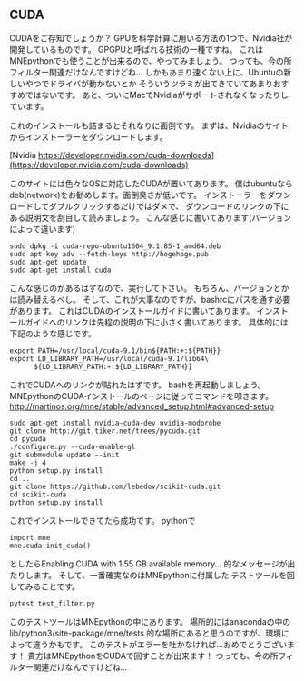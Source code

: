 
## CUDA
CUDAをご存知でしょうか？
GPUを科学計算に用いる方法の1つで、Nvidia社が開発しているものです。
GPGPUと呼ばれる技術の一種ですね。
これはMNEpythonでも使うことが出来るので、やってみましょう。
つっても、今の所フィルター関連だけなんですけどね…
しかもあまり速くない上に、Ubuntuの新しいやつでドライバが動かないとか
そういうツラミが出てきていてあまりおすすめではないです。
あと、ついにMacでNvidiaがサポートされなくなったりしています。

これのインストールも詰まるとそれなりに面倒です。
まずは、Nvidiaのサイトからインストーラーをダウンロードします。

[Nvidia https://developer.nvidia.com/cuda-downloads](https://developer.nvidia.com/cuda-downloads)

このサイトには色々なOSに対応したCUDAが置いてあります。
僕はubuntuならdeb(network)をお勧めします。面倒臭さが低いです。
インストーラーをダウンロードしてダブルクリックするだけではダメで、
ダウンロードのリンクの下にある説明文を刮目して読みましょう。
こんな感じに書いてあります(バージョンによって違います)

```{frame=single}
sudo dpkg -i cuda-repo-ubuntu1604_9.1.85-1_amd64.deb
sudo apt-key adv --fetch-keys http://hogehoge.pub
sudo apt-get update
sudo apt-get install cuda
```

こんな感じのがあるはずなので、実行して下さい。
もちろん、バージョンとかは読み替えるべし。
そして、これが大事なのですが、bashrcにパスを通す必要があります。
これはCUDAのインストールガイドに書いてあります。
インストールガイドへのリンクは先程の説明の下に小さく書いてあります。
具体的には下記のような感じです。

```{frame=single}
export PATH=/usr/local/cuda-9.1/bin${PATH:+:${PATH}}
export LD_LIBRARY_PATH=/usr/local/cuda-9.1/lib64\
      ${LD_LIBRARY_PATH:+:${LD_LIBRARY_PATH}}
```
これでCUDAへのリンクが貼れたはずです。
bashを再起動しましょう。
MNEpythonのCUDAインストールのページに従ってコマンドを叩きます。
http://martinos.org/mne/stable/advanced_setup.html#advanced-setup

```{frame=single}
sudo apt-get install nvidia-cuda-dev nvidia-modprobe
git clone http://git.tiker.net/trees/pycuda.git
cd pycuda
./configure.py --cuda-enable-gl
git submodule update --init
make -j 4
python setup.py install
cd ..
git clone https://github.com/lebedov/scikit-cuda.git
cd scikit-cuda
python setup.py install
```
これでインストールできてたら成功です。
pythonで

```{frame=single}
import mne
mne.cuda.init_cuda()
```
としたらEnabling CUDA with 1.55 GB available memory...
的なメッセージが出たりします。
そして、一番確実なのはMNEpythonに付属した
テストツールを回してみることです。

```{frame=single}
pytest test_filter.py
```
このテストツールはMNEpythonの中にあります。
場所的にはanacondaの中のlib/python3/site-package/mne/tests
的な場所にあると思うのですが、環境によって違うかもです。
このテストがエラーを吐かなければ…おめでとうございます！
貴方はMNEpythonをCUDAで回すことが出来ます！
つっても、今の所フィルター関連だけなんですけどね…
